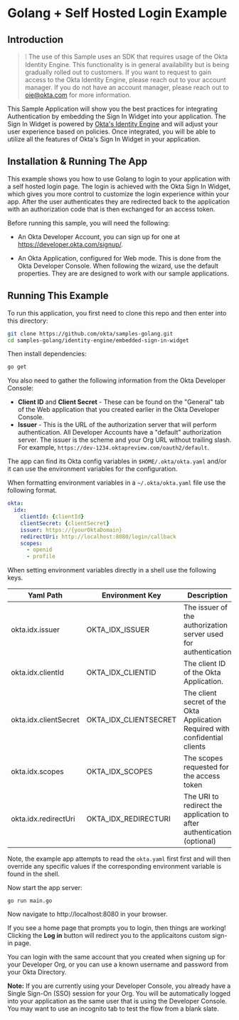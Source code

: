 # Golang + Self Hosted Login Example

## Introduction

> :grey_exclamation: The use of this Sample uses an SDK that requires usage of
the Okta Identity Engine.  This functionality is in general availability but is
being gradually rolled out to customers. If you want to request to gain access
to the Okta Identity Engine, please reach out to your account manager. If you
do not have an account manager, please reach out to oie@okta.com for more
information.

This Sample Application will show you the best practices for integrating
Authentication by embedding the Sign In Widget into your application. The Sign
In Widget is powered by [Okta's Identity
Engine](https://developer.okta.com/docs/concepts/ie-intro/) and will adjust
your user experience based on policies.  Once integrated, you will be able to
utilize all the features of Okta's Sign In Widget in your application.

## Installation & Running The App

This example shows you how to use Golang to login to your application with a
self hosted login page.  The login is achieved with the Okta Sign In Widget,
which gives you more control to customize the login experience within your
app.  After the user authenticates they are redirected back to the
application with an authorization code that is then exchanged for an
access token.


Before running this sample, you will need the following:

* An Okta Developer Account, you can sign up for one at https://developer.okta.com/signup/.

* An Okta Application, configured for Web mode. This is done from the Okta
  Developer Console. When following the wizard, use the default properties. They
  are are designed to work with our sample applications.

## Running This Example

To run this application, you first need to clone this repo and then enter into this directory:

```bash
git clone https://github.com/okta/samples-golang.git
cd samples-golang/identity-engine/embedded-sign-in-widget
```

Then install dependencies:

```bash
go get
```

You also need to gather the following information from the Okta Developer Console:

- **Client ID** and **Client Secret** - These can be found on the "General" tab of the Web application that you created earlier in the Okta Developer Console.
- **Issuer** - This is the URL of the authorization server that will perform authentication.  All Developer Accounts have a "default" authorization server.  The issuer is the scheme and your Org URL without trailing slash. For example, `https://dev-1234.oktapreview.com/oauth2/default`.

The app can find its Okta config variables in `$HOME/.okta/okta.yaml`
and/or it can use the environment variables for the configuration.

When formatting environment variables in a `~/.okta/okta.yaml` file use the
following format.

```yaml
okta:
  idx:
    clientId: {clientId}
    clientSecret: {clientSecret}
    issuer: https://{yourOktaDomain}
    redirectUri: http://localhost:8080/login/callback
    scopes:
      - openid
      - profile
```

When setting environment variables directly in a shell use the following keys.

| Yaml Path             | Environment Key       | Description                                                                  |
|-----------------------|-----------------------|------------------------------------------------------------------------------|
| okta.idx.issuer       | OKTA_IDX_ISSUER       | The issuer of the authorization server used for authentication               |
| okta.idx.clientId     | OKTA_IDX_CLIENTID     | The client ID of the Okta Application.                                       |
| okta.idx.clientSecret | OKTA_IDX_CLIENTSECRET | The client secret of the Okta Application Required with confidential clients |
| okta.idx.scopes       | OKTA_IDX_SCOPES       | The scopes requested for the access token                                    |
| okta.idx.redirectUri  | OKTA_IDX_REDIRECTURI  | The URI to redirect the application to after authentication (optional)       |

Note, the example app attempts to read the `okta.yaml` first first and will then
override any specific values if the corresponding environment variable is found
in the shell.

Now start the app server:

```
go run main.go
```

Now navigate to http://localhost:8080 in your browser.

If you see a home page that prompts you to login, then things are working!  Clicking the **Log in** button will redirect you to the applicaitons custom sign-in page.

You can login with the same account that you created when signing up for your Developer Org, or you can use a known username and password from your Okta Directory.

**Note:** If you are currently using your Developer Console, you already have a Single Sign-On (SSO) session for your Org.  You will be automatically logged into your application as the same user that is using the Developer Console.  You may want to use an incognito tab to test the flow from a blank slate.

[Okta Sign In Widget]: https://github.com/okta/okta-signin-widget
[OIDC WEB Setup Instructions]: https://developer.okta.com/authentication-guide/implementing-authentication/auth-code#1-setting-up-your-application
[viper]: https://github.com/spf13/viper
